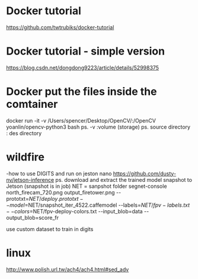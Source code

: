 # Docker tutorial
https://github.com/twtrubiks/docker-tutorial

# Docker tutorial - simple version
https://blog.csdn.net/dongdong9223/article/details/52998375


# Docker put the files inside the comtainer
docker run -it -v /Users/spencer/Desktop/OpenCV/:/OpenCV yoanlin/opencv-python3 bash
ps. -v :volume (storage)
ps. source directory : des directory


# wildfire
-how to use DIGITS and run on jeston nano
https://github.com/dusty-nv/jetson-inference
ps. download and extract the trained model snapshot to Jetson (snapshot is in job)
NET = sanpshot folder
segnet-console north_firecam_720.png output_firetower.png --prototxt=$NET/deploy.prototxt --model=$NET/snapshot_iter_4522.caffemodel --labels=$NET/fpv-labels.txt --colors=$NET/fpv-deploy-colors.txt --input_blob=data --output_blob=score_fr



use custom dataset to train in digits



# linux
http://www.polish.url.tw/ach4/ach4.html#sed_adv
